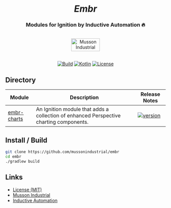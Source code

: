 <div align="center">
  <h1>
    <i>Embr</i>
</h1>
<h3>Modules for Ignition by Inductive Automation 🔥</h3>
  <br>
  <a href="https://mussonindustrial.com">
        <img src="https://cdn.mussonindustrial.com/files/public/images/emblem.svg" alt="Musson Industrial Logo" width="90" height="40">
  </a>
  <br><br>
<p>
  
[![Build](https://github.com/mussonindustrial/embr/actions/workflows/build.yml/badge.svg)]()
[![Kotlin](https://img.shields.io/badge/kotlin-1.9.22-blue.svg?logo=kotlin)](http://kotlinlang.org)
[![License](https://img.shields.io/badge/License-MIT-yellow.svg)](https://github.com/mussonindustrial/embr/blob/main/LICENSE)

</p>
</div>



 

 ## Directory
<div align="center">
  
| Module                                          | Description                                                                            | Release Notes                                                                                                                           |
|-------------------------------------------------|----------------------------------------------------------------------------------------|-----------------------------------------------------------------------------------------------------------------------------------------|
| [embr-charts](../modules/embr-charts/README.md) | An Ignition module that adds a collection of enhanced Perspective charting components. | [![version](https://img.shields.io/github/v/release/mussonindustrial/embr?filter=*charts*&label=%20)](modules/embr-charts/CHANGELOG.md) |

</div>


## Install / Build

```sh
git clone https://github.com/mussonindustrial/embr
cd embr
./gradlew build
```



## Links

-   [License (MIT)](../LICENSE)
-   [Musson Industrial](https://mussonindustrial.com/)
-   [Inductive Automation](https://inductiveautomation.com/)

[embr]: https://github.com/mussonindustrial/embr
[chartjs]: https://www.chartjs.org/
